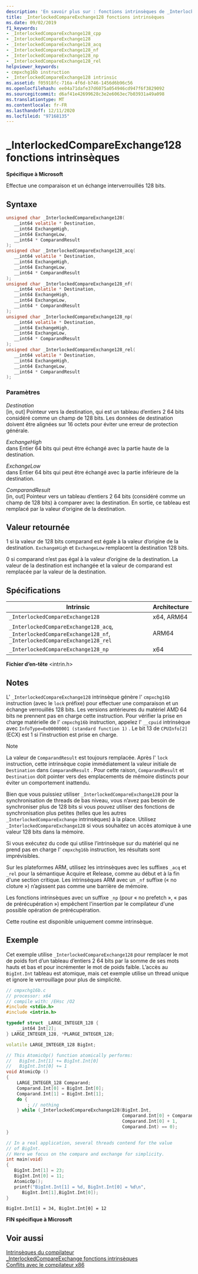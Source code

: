 ```yaml
---
description: 'En savoir plus sur : fonctions intrinsèques de _InterlockedCompareExchange128'
title: _InterlockedCompareExchange128 fonctions intrinsèques
ms.date: 09/02/2019
f1_keywords:
- _InterlockedCompareExchange128_cpp
- _InterlockedCompareExchange128
- _InterlockedCompareExchange128_acq
- _InterlockedCompareExchange128_nf
- _InterlockedCompareExchange128_np
- _InterlockedCompareExchange128_rel
helpviewer_keywords:
- cmpxchg16b instruction
- _InterlockedCompareExchange128 intrinsic
ms.assetid: f05918fc-716a-4f6d-b746-1456d6b96c56
ms.openlocfilehash: ee04a71dafe37d6075a054946cd947f6f3829092
ms.sourcegitcommit: d6af41e42699628c3e2e6063ec7b03931a49a098
ms.translationtype: MT
ms.contentlocale: fr-FR
ms.lasthandoff: 12/11/2020
ms.locfileid: "97168135"
---
```

# <a name="_interlockedcompareexchange128-intrinsic-functions"></a>_InterlockedCompareExchange128 fonctions intrinsèques

**Spécifique à Microsoft**

Effectue une comparaison et un échange interverrouillés 128 bits.

## <a name="syntax"></a>Syntaxe

```C
unsigned char _InterlockedCompareExchange128(
   __int64 volatile * Destination,
   __int64 ExchangeHigh,
   __int64 ExchangeLow,
   __int64 * ComparandResult
);
unsigned char _InterlockedCompareExchange128_acq(
   __int64 volatile * Destination,
   __int64 ExchangeHigh,
   __int64 ExchangeLow,
   __int64 * ComparandResult
);
unsigned char _InterlockedCompareExchange128_nf(
   __int64 volatile * Destination,
   __int64 ExchangeHigh,
   __int64 ExchangeLow,
   __int64 * ComparandResult
);
unsigned char _InterlockedCompareExchange128_np(
   __int64 volatile * Destination,
   __int64 ExchangeHigh,
   __int64 ExchangeLow,
   __int64 * ComparandResult
);
unsigned char _InterlockedCompareExchange128_rel(
   __int64 volatile * Destination,
   __int64 ExchangeHigh,
   __int64 ExchangeLow,
   __int64 * ComparandResult
);
```

### <a name="parameters"></a>Paramètres

*Destination*\
[in, out] Pointeur vers la destination, qui est un tableau d’entiers 2 64 bits considéré comme un champ de 128 bits. Les données de destination doivent être alignées sur 16 octets pour éviter une erreur de protection générale.

*ExchangeHigh*\
dans Entier 64 bits qui peut être échangé avec la partie haute de la destination.

*ExchangeLow*\
dans Entier 64 bits qui peut être échangé avec la partie inférieure de la destination.

*ComparandResult*\
[in, out] Pointeur vers un tableau d’entiers 2 64 bits (considéré comme un champ de 128 bits) à comparer avec la destination.  En sortie, ce tableau est remplacé par la valeur d’origine de la destination.

## <a name="return-value"></a>Valeur retournée

1 si la valeur de 128 bits comparand est égale à la valeur d’origine de la destination. `ExchangeHigh` et `ExchangeLow` remplacent la destination 128 bits.

0 si comparand n’est pas égal à la valeur d’origine de la destination. La valeur de la destination est inchangée et la valeur de comparand est remplacée par la valeur de la destination.

## <a name="requirements"></a>Spécifications

|Intrinsic|Architecture|
|---------------|------------------|
|`_InterlockedCompareExchange128`|x64, ARM64|
|`_InterlockedCompareExchange128_acq`, `_InterlockedCompareExchange128_nf`, `_InterlockedCompareExchange128_rel`|ARM64|
|`_InterlockedCompareExchange128_np`|x64|

**Fichier d’en-tête** \<intrin.h>

## <a name="remarks"></a>Notes

L' `_InterlockedCompareExchange128` intrinsèque génère l' `cmpxchg16b` instruction (avec le `lock` préfixe) pour effectuer une comparaison et un échange verrouillés 128 bits. Les versions antérieures du matériel AMD 64 bits ne prennent pas en charge cette instruction. Pour vérifier la prise en charge matérielle de l' `cmpxchg16b` instruction, appelez l' `__cpuid` intrinsèque avec `InfoType=0x00000001 (standard function 1)` . Le bit 13 de `CPUInfo[2]` (ECX) est 1 si l’instruction est prise en charge.

> [!NOTE]
> La valeur de `ComparandResult` est toujours remplacée. Après l' `lock` instruction, cette intrinsèque copie immédiatement la valeur initiale de `Destination` dans `ComparandResult` . Pour cette raison, `ComparandResult` et `Destination` doit pointer vers des emplacements de mémoire distincts pour éviter un comportement inattendu.

Bien que vous puissiez utiliser `_InterlockedCompareExchange128` pour la synchronisation de threads de bas niveau, vous n’avez pas besoin de synchroniser plus de 128 bits si vous pouvez utiliser des fonctions de synchronisation plus petites (telles que les autres `_InterlockedCompareExchange` intrinsèques) à la place. Utilisez `_InterlockedCompareExchange128` si vous souhaitez un accès atomique à une valeur 128 bits dans la mémoire.

Si vous exécutez du code qui utilise l’intrinsèque sur du matériel qui ne prend pas en charge l' `cmpxchg16b` instruction, les résultats sont imprévisibles.

Sur les plateformes ARM, utilisez les intrinsèques avec les suffixes `_acq` et `_rel` pour la sémantique Acquire et Release, comme au début et à la fin d'une section critique. Les intrinsèques ARM avec un `_nf` suffixe (« no cloture ») n’agissent pas comme une barrière de mémoire.

Les fonctions intrinsèques avec un suffixe `_np` (pour « no prefetch », « pas de prérécupération ») empêchent l'insertion par le compilateur d'une possible opération de prérécupération.

Cette routine est disponible uniquement comme intrinsèque.

## <a name="example"></a>Exemple

Cet exemple utilise `_InterlockedCompareExchange128` pour remplacer le mot de poids fort d’un tableau d’entiers 2 64 bits par la somme de ses mots hauts et bas et pour incrémenter le mot de poids faible. L’accès au `BigInt.Int` tableau est atomique, mais cet exemple utilise un thread unique et ignore le verrouillage pour plus de simplicité.

```cpp
// cmpxchg16b.c
// processor: x64
// compile with: /EHsc /O2
#include <stdio.h>
#include <intrin.h>

typedef struct _LARGE_INTEGER_128 {
    __int64 Int[2];
} LARGE_INTEGER_128, *PLARGE_INTEGER_128;

volatile LARGE_INTEGER_128 BigInt;

// This AtomicOp() function atomically performs:
//   BigInt.Int[1] += BigInt.Int[0]
//   BigInt.Int[0] += 1
void AtomicOp ()
{
    LARGE_INTEGER_128 Comparand;
    Comparand.Int[0] = BigInt.Int[0];
    Comparand.Int[1] = BigInt.Int[1];
    do {
        ; // nothing
    } while (_InterlockedCompareExchange128(BigInt.Int,
                                            Comparand.Int[0] + Comparand.Int[1],
                                            Comparand.Int[0] + 1,
                                            Comparand.Int) == 0);
}

// In a real application, several threads contend for the value
// of BigInt.
// Here we focus on the compare and exchange for simplicity.
int main(void)
{
   BigInt.Int[1] = 23;
   BigInt.Int[0] = 11;
   AtomicOp();
   printf("BigInt.Int[1] = %d, BigInt.Int[0] = %d\n",
      BigInt.Int[1],BigInt.Int[0]);
}
```

```Output
BigInt.Int[1] = 34, BigInt.Int[0] = 12
```

**FIN spécifique à Microsoft**

## <a name="see-also"></a>Voir aussi

[Intrinsèques du compilateur](../intrinsics/compiler-intrinsics.md)\
[_InterlockedCompareExchange fonctions intrinsèques](../intrinsics/interlockedcompareexchange-intrinsic-functions.md)\
[Conflits avec le compilateur x86](../build/x64-software-conventions.md#conflicts-with-the-x86-compiler)
